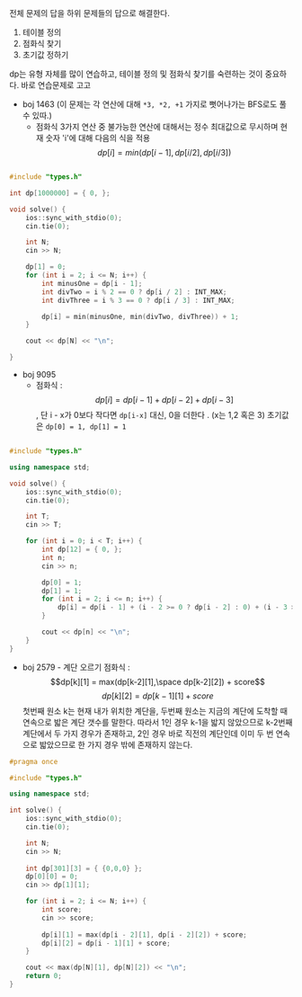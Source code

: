 
전체 문제의 답을 하위 문제들의 답으로 해결한다.

1. 테이블 정의
2. 점화식 찾기
3. 초기값 정하기

dp는 유형 자체를 많이 연습하고, 테이블 정의 및 점화식 찾기를 숙련하는 것이 중요하다.
바로 연습문제로 고고

- boj 1463 (이 문제는 각 연산에 대해 `*3, *2, +1` 가지로 뻣어나가는 BFS로도 풀 수 있따.)
	- 점화식
		3가지 연산 중 불가능한 연산에 대해서는 정수 최대값으로 무시하며 현재 숫자 'i'에 대해 다음의 식을 적용
		$$dp[i] = min(dp[i-1], dp[i/2], dp[i/3])$$
```cpp

#include "types.h"

int dp[1000000] = { 0, };

void solve() {
	ios::sync_with_stdio(0);
	cin.tie(0);

	int N;
	cin >> N;

	dp[1] = 0;
	for (int i = 2; i <= N; i++) {
		int minusOne = dp[i - 1];
		int divTwo = i % 2 == 0 ? dp[i / 2] : INT_MAX;
		int divThree = i % 3 == 0 ? dp[i / 3] : INT_MAX;

		dp[i] = min(minusOne, min(divTwo, divThree)) + 1;
	}

	cout << dp[N] << "\n";

}
```



- boj 9095
	- 점화식 :$$dp[i] = dp[i-1] + dp[i-2] + dp[i-3]$$
		, 단 i - x가 0보다 작다면 `dp[i-x]` 대신, 0을 더한다 . (x는 1,2 혹은 3)
		초기값은 `dp[0] = 1, dp[1] = 1`
```cpp

#include "types.h"

using namespace std;

void solve() {
	ios::sync_with_stdio(0);
	cin.tie(0);

	int T;
	cin >> T;

	for (int i = 0; i < T; i++) {
		int dp[12] = { 0, };
		int n;
		cin >> n;

		dp[0] = 1;
		dp[1] = 1;
		for (int i = 2; i <= n; i++) {
			dp[i] = dp[i - 1] + (i - 2 >= 0 ? dp[i - 2] : 0) + (i - 3 >= 0 ? dp[i - 3] : 0);
		}

		cout << dp[n] << "\n";
	}
}
```


- boj 2579 - 계단 오르기
	점화식 : $$dp[k][1] = max(dp[k-2][1],\space dp[k-2][2]) + score$$$$dp[k][2] = dp[k-1][1]+ score$$
	첫번째 원소 k는 현재 내가 위치한 계단을, 두번째 원소는 지금의 계단에 도착할 때 연속으로 밟은 계단 갯수를 말한다.
	따라서 1인 경우 k-1을 밟지 않았으므로 k-2번째 계단에서 두 가지 경우가 존재하고, 2인 경우 바로 직전의 계단인데 이미 두 번 연속으로 밟았으므로 한 가지 경우 밖에 존재하지 않는다.
	
```cpp
#pragma once

#include "types.h"

using namespace std;

int solve() {
	ios::sync_with_stdio(0);
	cin.tie(0);

	int N;
	cin >> N;
	
	int dp[301][3] = { {0,0,0} };
	dp[0][0] = 0;
	cin >> dp[1][1];

	for (int i = 2; i <= N; i++) {
		int score;
		cin >> score;
		
		dp[i][1] = max(dp[i - 2][1], dp[i - 2][2]) + score;
		dp[i][2] = dp[i - 1][1] + score;
	}

	cout << max(dp[N][1], dp[N][2]) << "\n";
	return 0;
}
```